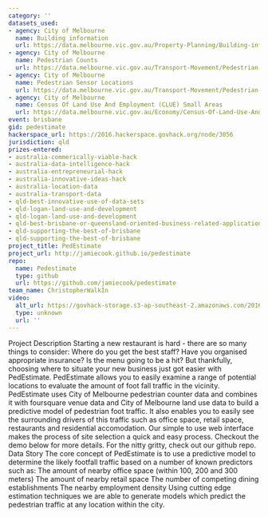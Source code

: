 ```yaml
---
category: ''
datasets_used:
- agency: City of Melbourne
  name: Building information
  url: https://data.melbourne.vic.gov.au/Property-Planning/Building-information/pmhb-s6pn
- agency: City of Melbourne
  name: Pedestrian Counts
  url: https://data.melbourne.vic.gov.au/Transport-Movement/Pedestrian-Counts/b2ak-trbp
- agency: City of Melbourne
  name: Pedestrian Sensor Locations
  url: https://data.melbourne.vic.gov.au/Transport-Movement/Pedestrian-Sensor-Locations/ygaw-6rzq
- agency: City of Melbourne
  name: Census Of Land Use And Employment (CLUE) Small Areas
  url: https://data.melbourne.vic.gov.au/Economy/Census-Of-Land-Use-And-Employment-CLUE-Small-Areas/gei8-3w86
event: brisbane
gid: pedestimate
hackerspace_url: https://2016.hackerspace.govhack.org/node/3056
jurisdiction: qld
prizes-entered:
- australia-commerically-viable-hack
- australia-data-intelligence-hack
- australia-entrepreneurial-hack
- australia-innovative-ideas-hack
- australia-location-data
- australia-transport-data
- qld-best-innovative-use-of-data-sets
- qld-logan-land-use-and-development
- qld-logan-land-use-and-development
- qld-best-brisbane-or-queensland-oriented-business-related-application
- qld-supporting-the-best-of-brisbane
- qld-supporting-the-best-of-brisbane
project_title: PedEstimate
project_url: http://jamiecook.github.io/pedestimate
repo:
  name: Pedestimate
  type: github
  url: https://github.com/jamiecook/pedestimate
team_name: ChristopherWalkIn
video:
  alt_url: https://govhack-storage.s3-ap-southeast-2.amazonaws.com/2016/PedEstimateDemo_1080p.mov
  type: unknown
  url: ''
---
```


Project Description
Starting a new restaurant is hard - there are so many things to consider:
Where do you get the best staff?
Have you organised appropriate insurance?
Is the menu going to be a hit?
But thankfully, choosing where to situate your new business just got easier with PedEstimate.
PedEstimate allows you to easily examine a range of potential locations to evaluate the amount of foot fall traffic in the vicinity. PedEstimate uses City of Melbourne pedestrian counter data and combines it with foursquare venue data and City of Melbourne land use data to build a predictive model of pedestrian foot traffic. It also enables you to easily see the surrounding drivers of this traffic such as office space, retail space, restaurants and residential accomodation.
Our simple to use web interface makes the process of site selection a quick and easy process. Checkout the demo below for more details.
For the nitty gritty, check out our github repo.​​​​​​​
Data Story
The core concept of PedEstimate is to use a predictive model to determine the likely footfall traffic based on a number of known predictors such as:
The amount of nearby office space (within 100, 200 and 300 meters)
The amount of nearby retail space
The number of competing dining establishments
The nearby employment density
Using cutting edge estimation techniques we are able to generate models which predict the pedestrian traffic at any location within the city.